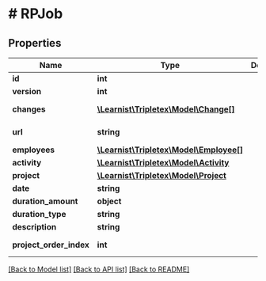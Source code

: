 # # RPJob

## Properties

Name | Type | Description | Notes
------------ | ------------- | ------------- | -------------
**id** | **int** |  | [optional]
**version** | **int** |  | [optional]
**changes** | [**\Learnist\Tripletex\Model\Change[]**](Change.md) |  | [optional] [readonly]
**url** | **string** |  | [optional] [readonly]
**employees** | [**\Learnist\Tripletex\Model\Employee[]**](Employee.md) |  | [optional]
**activity** | [**\Learnist\Tripletex\Model\Activity**](Activity.md) |  | [optional]
**project** | [**\Learnist\Tripletex\Model\Project**](Project.md) |  | [optional]
**date** | **string** |  | [optional]
**duration_amount** | **object** |  | [optional]
**duration_type** | **string** |  | [optional]
**description** | **string** |  | [optional]
**project_order_index** | **int** |  | [optional] [readonly]

[[Back to Model list]](../../README.md#models) [[Back to API list]](../../README.md#endpoints) [[Back to README]](../../README.md)
